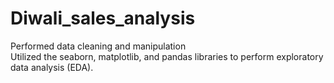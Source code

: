 # Diwali_sales_analysis
Performed data cleaning and manipulation<br>
Utilized the seaborn, matplotlib, and pandas libraries to perform exploratory data analysis (EDA).<br>

